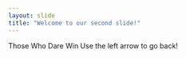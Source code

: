 ```yaml
---
layout: slide
title: "Welcome to our second slide!"
---
```

Those Who Dare Win
Use the left arrow to go back!
